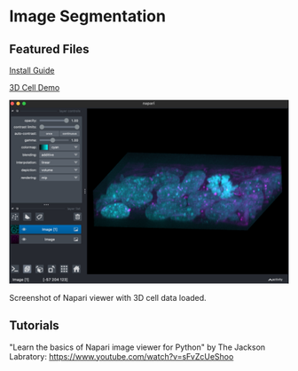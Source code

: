 # Image Segmentation

## Featured Files

[Install Guide](https://github.com/rohanphanse/image-segmentation/blob/main/install_guide.md)

[3D Cell Demo](https://github.com/rohanphanse/image-segmentation/blob/main/3D_cell_demo.py)

![Napari Viewer - 3D Cell Demo](https://raw.githubusercontent.com/rohanphanse/image-segmentation/main/napari_viewer_3D_cells.png)

Screenshot of Napari viewer with 3D cell data loaded.

## Tutorials

"Learn the basics of Napari image viewer for Python" by The Jackson Labratory: https://www.youtube.com/watch?v=sFvZcUeShoo